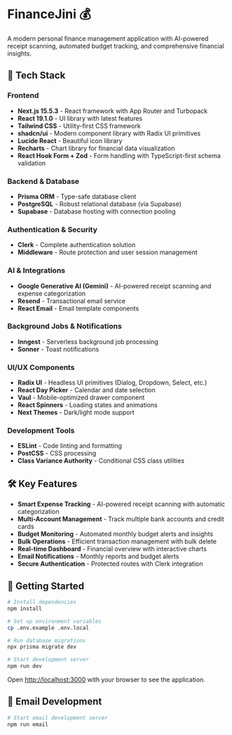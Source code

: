 # FinanceJini 💰

A modern personal finance management application with AI-powered receipt scanning, automated budget tracking, and comprehensive financial insights.

## 🚀 Tech Stack

### Frontend
- **Next.js 15.5.3** - React framework with App Router and Turbopack
- **React 19.1.0** - UI library with latest features
- **Tailwind CSS** - Utility-first CSS framework
- **shadcn/ui** - Modern component library with Radix UI primitives
- **Lucide React** - Beautiful icon library
- **Recharts** - Chart library for financial data visualization
- **React Hook Form + Zod** - Form handling with TypeScript-first schema validation

### Backend & Database
- **Prisma ORM** - Type-safe database client
- **PostgreSQL** - Robust relational database (via Supabase)
- **Supabase** - Database hosting with connection pooling

### Authentication & Security
- **Clerk** - Complete authentication solution
- **Middleware** - Route protection and user session management

### AI & Integrations
- **Google Generative AI (Gemini)** - AI-powered receipt scanning and expense categorization
- **Resend** - Transactional email service
- **React Email** - Email template components

### Background Jobs & Notifications
- **Inngest** - Serverless background job processing
- **Sonner** - Toast notifications

### UI/UX Components
- **Radix UI** - Headless UI primitives (Dialog, Dropdown, Select, etc.)
- **React Day Picker** - Calendar and date selection
- **Vaul** - Mobile-optimized drawer component
- **React Spinners** - Loading states and animations
- **Next Themes** - Dark/light mode support

### Development Tools
- **ESLint** - Code linting and formatting
- **PostCSS** - CSS processing
- **Class Variance Authority** - Conditional CSS class utilities

## 🛠️ Key Features

- **Smart Expense Tracking** - AI-powered receipt scanning with automatic categorization
- **Multi-Account Management** - Track multiple bank accounts and credit cards
- **Budget Monitoring** - Automated monthly budget alerts and insights
- **Bulk Operations** - Efficient transaction management with bulk delete
- **Real-time Dashboard** - Financial overview with interactive charts
- **Email Notifications** - Monthly reports and budget alerts
- **Secure Authentication** - Protected routes with Clerk integration

## 🚀 Getting Started

```bash
# Install dependencies
npm install

# Set up environment variables
cp .env.example .env.local

# Run database migrations
npx prisma migrate dev

# Start development server
npm run dev
```

Open [http://localhost:3000](http://localhost:3000) with your browser to see the application.

## 📧 Email Development

```bash
# Start email development server
npm run email
```
